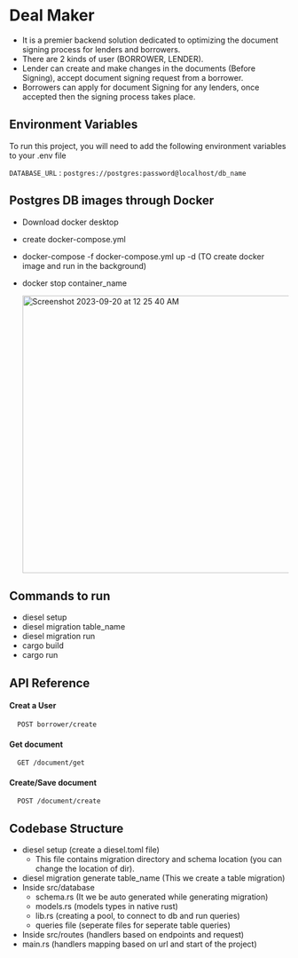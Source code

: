 
# Deal Maker

- It is a premier backend solution dedicated to optimizing the document signing process for lenders and borrowers. 
- There are 2 kinds of user (BORROWER, LENDER). 
- Lender can create and make changes in the documents (Before Signing), accept document signing request from a borrower.
- Borrowers can apply for document Signing for any lenders, once accepted then the signing process takes place.


## Environment Variables

To run this project, you will need to add the following environment variables to your .env file

`DATABASE_URL` : `postgres://postgres:password@localhost/db_name`


## Postgres DB images through Docker

- Download docker desktop
- create docker-compose.yml 
- docker-compose -f docker-compose.yml up -d   (TO create docker image and run in the background)
- docker stop container_name

    <img width="700" height="500" alt="Screenshot 2023-09-20 at 12 25 40 AM" src="https://github.com/Vikaass-08/deal-maker/assets/59832889/53593624-1e4f-47b3-a17d-fffc489ec8d0">

## Commands to run 

- diesel setup
- diesel migration table_name
- diesel migration run
- cargo build
- cargo run



## API Reference

#### Creat a User

```http
  POST borrower/create
```

#### Get document

```http
  GET /document/get
```


#### Create/Save document

```http
  POST /document/create
```

## Codebase Structure

- diesel setup (create a diesel.toml file)
    - This file contains migration directory and schema location (you can change the location of dir).
- diesel migration generate table_name (This we create a table migration)
- Inside src/database
    - schema.rs (It we be auto generated while generating migration)
    - models.rs (models types in native rust)
    - lib.rs (creating a pool, to connect to db and run queries)
    - queries file (seperate files for seperate table queries)
- Inside src/routes (handlers based on endpoints and request)
- main.rs (handlers mapping based on url and start of the project)
